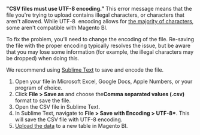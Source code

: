 __"CSV files must use UTF-8 encoding."__ This error message means that the file you're trying to upload contains illegal characters, or characters that aren't allowed. While UTF-8 &nbsp;encoding allows for [the majority of characters](http://www.fileformat.info/info/charset/UTF-8/list.htm), some aren't&nbsp;compatible with Magento BI.

To fix the problem, you'll need to change the encoding of the file. Re-saving the file with the proper encoding typically resolves the issue, but be aware that you may lose some information (for example, the illegal characters may be dropped) when doing this.

We recommend using [Sublime Text](http://www.sublimetext.com/2) to save and encode the file.

1.   Open your file in Microsoft Excel, Google Docs, Apple Numbers, or your program of choice.
2.   Click ​​__File &gt; Save as__​​ and choose the ​​__Comma separated values (.csv)__ format to save the file.
3.   Open the CSV file&nbsp;in Sublime Text.
4.   In Sublime Text, navigate to ​​__File &gt; Save with Encoding &gt; UTF-8\*​__. This will save the CSV file with UTF-8 encoding.
5.   [Upload the data](https://support.magento.com/hc/en-us/articles/360016730951-Upload-additional-data-to-RJMetrics-with-File-Uploads-CSV) to a new table in Magento BI.